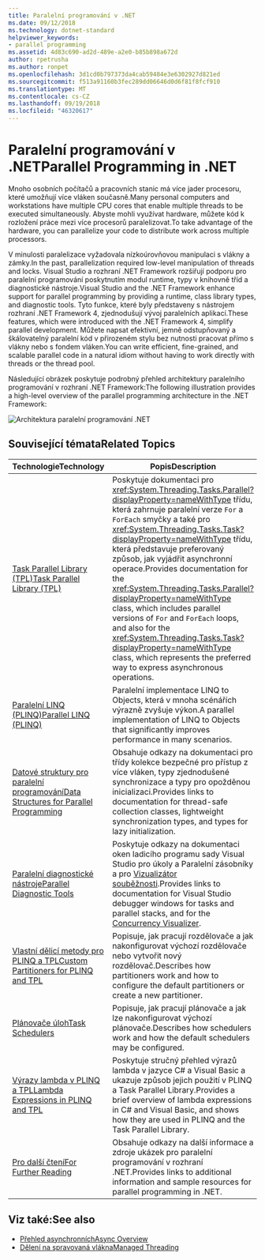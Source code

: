 ```yaml
---
title: Paralelní programování v .NET
ms.date: 09/12/2018
ms.technology: dotnet-standard
helpviewer_keywords:
- parallel programming
ms.assetid: 4d83c690-ad2d-489e-a2e0-b85b898a672d
author: rpetrusha
ms.author: ronpet
ms.openlocfilehash: 3d1cd0b797373da4cab59484e3e6302927d821ed
ms.sourcegitcommit: f513a91160b3fec289dd06646d0d6f81f8fcf910
ms.translationtype: MT
ms.contentlocale: cs-CZ
ms.lasthandoff: 09/19/2018
ms.locfileid: "46320617"
---
```

# <a name="parallel-programming-in-net"></a><span data-ttu-id="18935-102">Paralelní programování v .NET</span><span class="sxs-lookup"><span data-stu-id="18935-102">Parallel Programming in .NET</span></span>

<span data-ttu-id="18935-103">Mnoho osobních počítačů a pracovních stanic má více jader procesoru, které umožňují více vláken současně.</span><span class="sxs-lookup"><span data-stu-id="18935-103">Many personal computers and workstations have multiple CPU cores that enable multiple threads to be executed simultaneously.</span></span> <span data-ttu-id="18935-104">Abyste mohli využívat hardware, můžete kód k rozložení práce mezi více procesorů paralelizovat.</span><span class="sxs-lookup"><span data-stu-id="18935-104">To take advantage of the hardware, you can parallelize your code to distribute work across multiple processors.</span></span>

<span data-ttu-id="18935-105">V minulosti paralelizace vyžadovala nízkoúrovňovou manipulaci s vlákny a zámky.</span><span class="sxs-lookup"><span data-stu-id="18935-105">In the past, parallelization required low-level manipulation of threads and locks.</span></span> <span data-ttu-id="18935-106">Visual Studio a rozhraní .NET Framework rozšiřují podporu pro paralelní programování poskytnutím modul runtime, typy v knihovně tříd a diagnostické nástroje.</span><span class="sxs-lookup"><span data-stu-id="18935-106">Visual Studio and the .NET Framework enhance support for parallel programming by providing a runtime, class library types, and diagnostic tools.</span></span> <span data-ttu-id="18935-107">Tyto funkce, které byly představeny s nástrojem rozhraní .NET Framework 4, zjednodušují vývoj paralelních aplikací.</span><span class="sxs-lookup"><span data-stu-id="18935-107">These features, which were introduced with the .NET Framework 4, simplify parallel development.</span></span> <span data-ttu-id="18935-108">Můžete napsat efektivní, jemně odstupňovaný a škálovatelný paralelní kód v přirozeném stylu bez nutnosti pracovat přímo s vlákny nebo s fondem vláken.</span><span class="sxs-lookup"><span data-stu-id="18935-108">You can write efficient, fine-grained, and scalable parallel code in a natural idiom without having to work directly with threads or the thread pool.</span></span>

<span data-ttu-id="18935-109">Následující obrázek poskytuje podrobný přehled architektury paralelního programování v rozhraní .NET Framework:</span><span class="sxs-lookup"><span data-stu-id="18935-109">The following illustration provides a high-level overview of the parallel programming architecture in the .NET Framework:</span></span>

![Architektura paralelní programování .NET](./media/tpl-architecture.png)

## <a name="related-topics"></a><span data-ttu-id="18935-111">Související témata</span><span class="sxs-lookup"><span data-stu-id="18935-111">Related Topics</span></span>

|<span data-ttu-id="18935-112">Technologie</span><span class="sxs-lookup"><span data-stu-id="18935-112">Technology</span></span>|<span data-ttu-id="18935-113">Popis</span><span class="sxs-lookup"><span data-stu-id="18935-113">Description</span></span>|
|----------------|-----------------|
|[<span data-ttu-id="18935-114">Task Parallel Library (TPL)</span><span class="sxs-lookup"><span data-stu-id="18935-114">Task Parallel Library (TPL)</span></span>](../../../docs/standard/parallel-programming/task-parallel-library-tpl.md)|<span data-ttu-id="18935-115">Poskytuje dokumentaci pro <xref:System.Threading.Tasks.Parallel?displayProperty=nameWithType> třídu, která zahrnuje paralelní verze `For` a `ForEach` smyčky a také pro <xref:System.Threading.Tasks.Task?displayProperty=nameWithType> třídu, která představuje preferovaný způsob, jak vyjádřit asynchronní operace.</span><span class="sxs-lookup"><span data-stu-id="18935-115">Provides documentation for the <xref:System.Threading.Tasks.Parallel?displayProperty=nameWithType> class, which includes parallel versions of `For` and `ForEach` loops, and also for the <xref:System.Threading.Tasks.Task?displayProperty=nameWithType> class, which represents the preferred way to express asynchronous operations.</span></span>|
|[<span data-ttu-id="18935-116">Paralelní LINQ (PLINQ)</span><span class="sxs-lookup"><span data-stu-id="18935-116">Parallel LINQ (PLINQ)</span></span>](../../../docs/standard/parallel-programming/parallel-linq-plinq.md)|<span data-ttu-id="18935-117">Paralelní implementace LINQ to Objects, která v mnoha scénářích výrazně zvyšuje výkon.</span><span class="sxs-lookup"><span data-stu-id="18935-117">A parallel implementation of LINQ to Objects that significantly improves performance in many scenarios.</span></span>|
|[<span data-ttu-id="18935-118">Datové struktury pro paralelní programování</span><span class="sxs-lookup"><span data-stu-id="18935-118">Data Structures for Parallel Programming</span></span>](../../../docs/standard/parallel-programming/data-structures-for-parallel-programming.md)|<span data-ttu-id="18935-119">Obsahuje odkazy na dokumentaci pro třídy kolekce bezpečné pro přístup z více vláken, typy zjednodušené synchronizace a typy pro opožděnou inicializaci.</span><span class="sxs-lookup"><span data-stu-id="18935-119">Provides links to documentation for thread-safe collection classes, lightweight synchronization types, and types for lazy initialization.</span></span>|
|[<span data-ttu-id="18935-120">Paralelní diagnostické nástroje</span><span class="sxs-lookup"><span data-stu-id="18935-120">Parallel Diagnostic Tools</span></span>](../../../docs/standard/parallel-programming/parallel-diagnostic-tools.md)|<span data-ttu-id="18935-121">Poskytuje odkazy na dokumentaci oken ladicího programu sady Visual Studio pro úkoly a Paralelní zásobníky a pro [Vizualizátor souběžnosti](/visualstudio/profiling/concurrency-visualizer).</span><span class="sxs-lookup"><span data-stu-id="18935-121">Provides links to documentation for Visual Studio debugger windows for tasks and parallel stacks, and for the [Concurrency Visualizer](/visualstudio/profiling/concurrency-visualizer).</span></span>|
|[<span data-ttu-id="18935-122">Vlastní dělicí metody pro PLINQ a TPL</span><span class="sxs-lookup"><span data-stu-id="18935-122">Custom Partitioners for PLINQ and TPL</span></span>](../../../docs/standard/parallel-programming/custom-partitioners-for-plinq-and-tpl.md)|<span data-ttu-id="18935-123">Popisuje, jak pracují rozdělovače a jak nakonfigurovat výchozí rozdělovače nebo vytvořit nový rozdělovač.</span><span class="sxs-lookup"><span data-stu-id="18935-123">Describes how partitioners work and how to configure the default partitioners or create a new partitioner.</span></span>|
|[<span data-ttu-id="18935-124">Plánovače úloh</span><span class="sxs-lookup"><span data-stu-id="18935-124">Task Schedulers</span></span>](https://msdn.microsoft.com/library/638f8ea5-21db-47a2-a934-86e1e961bf65)|<span data-ttu-id="18935-125">Popisuje, jak pracují plánovače a jak lze nakonfigurovat výchozí plánovače.</span><span class="sxs-lookup"><span data-stu-id="18935-125">Describes how schedulers work and how the default schedulers may be configured.</span></span>|
|[<span data-ttu-id="18935-126">Výrazy lambda v PLINQ a TPL</span><span class="sxs-lookup"><span data-stu-id="18935-126">Lambda Expressions in PLINQ and TPL</span></span>](../../../docs/standard/parallel-programming/lambda-expressions-in-plinq-and-tpl.md)|<span data-ttu-id="18935-127">Poskytuje stručný přehled výrazů lambda v jazyce C# a Visual Basic a ukazuje způsob jejich použití v PLINQ a Task Parallel Library.</span><span class="sxs-lookup"><span data-stu-id="18935-127">Provides a brief overview of lambda expressions in C# and Visual Basic, and shows how they are used in PLINQ and the Task Parallel Library.</span></span>|
|[<span data-ttu-id="18935-128">Pro další čtení</span><span class="sxs-lookup"><span data-stu-id="18935-128">For Further Reading</span></span>](../../../docs/standard/parallel-programming/for-further-reading-parallel-programming.md)|<span data-ttu-id="18935-129">Obsahuje odkazy na další informace a zdroje ukázek pro paralelní programování v rozhraní .NET.</span><span class="sxs-lookup"><span data-stu-id="18935-129">Provides links to additional information and sample resources for parallel programming in .NET.</span></span>|

## <a name="see-also"></a><span data-ttu-id="18935-130">Viz také:</span><span class="sxs-lookup"><span data-stu-id="18935-130">See also</span></span>

- [<span data-ttu-id="18935-131">Přehled asynchronních</span><span class="sxs-lookup"><span data-stu-id="18935-131">Async Overview</span></span>](../async.md)
- [<span data-ttu-id="18935-132">Dělení na spravovaná vlákna</span><span class="sxs-lookup"><span data-stu-id="18935-132">Managed Threading</span></span>](../threading/index.md)
